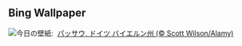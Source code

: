## Bing Wallpaper
![](https://www.bing.com/th?id=OHR.PassauSunsetJune_JA-JP0027528373_UHD.jpg&w=1000)今日の壁紙: &nbsp;[パッサウ, ドイツ バイエルン州 (© Scott Wilson/Alamy)](https://www.bing.com/th?id=OHR.PassauSunsetJune_JA-JP0027528373_UHD.jpg)
<br><br/>
